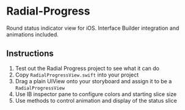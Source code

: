 # Radial-Progress
Round status indicator view for iOS. Interface Builder integration and animations included.

## Instructions
1. Test out the Radial Progress project to see what it can do
2. Copy `RadialProgressView.swift` into your project
3. Drag a plain UIView onto your storyboard and assign it to be a `RadialProgressView`
4. Use IB inspector pane to configure colors and starting slice size
5. Use methods to control animation and display of the status slice